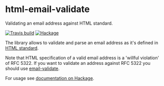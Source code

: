 # html-email-validate

Validating an email address against HTML standard.

[![Travis build](https://travis-ci.org/zudov/html-email-validate.svg?branch=master)](https://travis-ci.org/zudov/html-email-validate) [![Hackage](https://img.shields.io/hackage/v/html-email-validate.svg)](https://hackage.haskell.org/package/html-email-validate)

The library allows to validate and parse an email address
as it's defined in [HTML standard](https://html.spec.whatwg.org/multipage/forms.html#valid-e-mail-address).

Note that HTML specification of a valid email address is a
'willful violation' of RFC 5322. If you want to validate
an address against RFC 5322 you should use [email-validate](https://hackage.haskell.org/package/email-validate).

For usage see [documentation on Hackage](https://hackage.haskell.org/package/html-email-validate/docs/Text-Html-Email-Validate.html).
